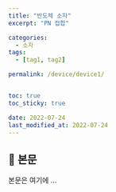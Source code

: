 ```yaml
---
title: "반도체 소자"
excerpt: "PN 접합"

categories:
  - 소자
tags:
  - [tag1, tag2]

permalink: /device/device1/


toc: true
toc_sticky: true

date: 2022-07-24
last_modified_at: 2022-07-24
---
```


## 🦥 본문

본문은 여기에 ...




